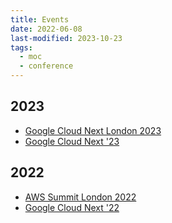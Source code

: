 ```yaml
---
title: Events
date: 2022-06-08
last-modified: 2023-10-23
tags:
  - moc
  - conference
---
```


## 2023

- [Google Cloud Next London 2023](notes/moc/Google%20Cloud%20Next%20London%202023.md)
- [Google Cloud Next '23](notes/moc/Google%20Cloud%20Next%20'23.md)

## 2022

- [AWS Summit London 2022](notes/moc/AWS%20Summit%20London%202022.md)
- [Google Cloud Next '22](notes/moc/Google%20Cloud%20Next%20'22.md)
